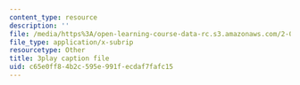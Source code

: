 ```yaml
---
content_type: resource
description: ''
file: /media/https%3A/open-learning-course-data-rc.s3.amazonaws.com/2-003sc-engineering-dynamics-fall-2011/c65e0ff84b2c595e991fecdaf7fafc15_jROTMB142T0.vtt
file_type: application/x-subrip
resourcetype: Other
title: 3play caption file
uid: c65e0ff8-4b2c-595e-991f-ecdaf7fafc15
---
```

